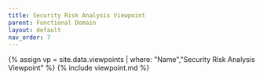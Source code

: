 ```yaml
---
title: Security Risk Analysis Viewpoint
parent: Functional Domain
layout: default
nav_order: 7
---
```

{% assign vp = site.data.viewpoints | where: "Name","Security Risk Analysis Viewpoint" %}
{% include viewpoint.md %}